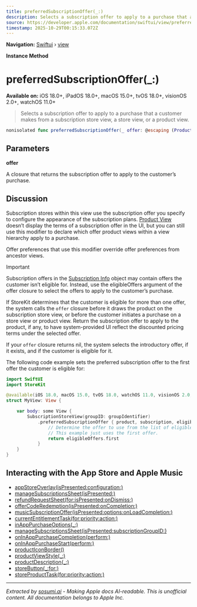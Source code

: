 ```yaml
---
title: preferredSubscriptionOffer(_:)
description: Selects a subscription offer to apply to a purchase that a customer makes from a subscription store view, a store view, or a product view.
source: https://developer.apple.com/documentation/swiftui/view/preferredsubscriptionoffer(_:)
timestamp: 2025-10-29T00:15:33.072Z
---
```


**Navigation:** [Swiftui](/documentation/swiftui) › [view](/documentation/swiftui/view)

**Instance Method**

# preferredSubscriptionOffer(_:)

**Available on:** iOS 18.0+, iPadOS 18.0+, macOS 15.0+, tvOS 18.0+, visionOS 2.0+, watchOS 11.0+

> Selects a subscription offer to apply to a purchase that a customer makes from a subscription store view, a store view, or a product view.

```swift
nonisolated func preferredSubscriptionOffer(_ offer: @escaping (Product, Product.SubscriptionInfo, [Product.SubscriptionOffer]) -> Product.SubscriptionOffer?) -> some View
```

## Parameters

**offer**

A closure that returns the subscription offer to apply to the customer’s purchase.



## Discussion

Subscription stores within this view use the subscription offer you specify to configure the appearance of the subscription plans. [Product View](/documentation/StoreKit/ProductView) doesn’t display the terms of a subscription offer in the UI, but you can still use this modifier to declare which offer product views within a view hierarchy apply to a purchase.

Offer preferences that use this modifier override offer preferences from ancestor views.

> [!IMPORTANT]
> Subscription offers in the [Subscription Info](/documentation/StoreKit/Product/SubscriptionInfo) object may contain offers the customer isn’t eligible for. Instead, use the eligibleOffers argument of the offer closure to select the offers to apply to the customer’s purchase.

If StoreKit determines that the customer is eligible for more than one offer, the system calls the `offer` closure before it draws the product on the subscription store view, or before the customer initiates a purchase on a store view or product view. Return the subscription offer to apply to the product, if any, to have system-provided UI reflect the discounted pricing terms under the selected offer.

If your `offer` closure returns nil, the system selects the introductory offer, if it exists, and if the customer is eligible for it.

The following code example sets the preferred subscription offer to the first offer the customer is eligible for:

```swift
import SwiftUI
import StoreKit

@available(iOS 18.0, macOS 15.0, tvOS 18.0, watchOS 11.0, visionOS 2.0, *)
struct MyView: View {

    var body: some View {
        SubscriptionStoreView(groupID: groupIdentifier)
            .preferredSubscriptionOffer { product, subscription, eligibleOffers in
                // Determine the offer to use from the list of eligibleOffers.
                // This example just uses the first offer.
                return eligibleOffers.first
            }
    }
}
```

## Interacting with the App Store and Apple Music

- [appStoreOverlay(isPresented:configuration:)](/documentation/swiftui/view/appstoreoverlay(ispresented:configuration:))
- [manageSubscriptionsSheet(isPresented:)](/documentation/swiftui/view/managesubscriptionssheet(ispresented:))
- [refundRequestSheet(for:isPresented:onDismiss:)](/documentation/swiftui/view/refundrequestsheet(for:ispresented:ondismiss:))
- [offerCodeRedemption(isPresented:onCompletion:)](/documentation/swiftui/view/offercoderedemption(ispresented:oncompletion:))
- [musicSubscriptionOffer(isPresented:options:onLoadCompletion:)](/documentation/swiftui/view/musicsubscriptionoffer(ispresented:options:onloadcompletion:))
- [currentEntitlementTask(for:priority:action:)](/documentation/swiftui/view/currententitlementtask(for:priority:action:))
- [inAppPurchaseOptions(_:)](/documentation/swiftui/view/inapppurchaseoptions(_:))
- [manageSubscriptionsSheet(isPresented:subscriptionGroupID:)](/documentation/swiftui/view/managesubscriptionssheet(ispresented:subscriptiongroupid:))
- [onInAppPurchaseCompletion(perform:)](/documentation/swiftui/view/oninapppurchasecompletion(perform:))
- [onInAppPurchaseStart(perform:)](/documentation/swiftui/view/oninapppurchasestart(perform:))
- [productIconBorder()](/documentation/swiftui/view/producticonborder())
- [productViewStyle(_:)](/documentation/swiftui/view/productviewstyle(_:))
- [productDescription(_:)](/documentation/swiftui/view/productdescription(_:))
- [storeButton(_:for:)](/documentation/swiftui/view/storebutton(_:for:))
- [storeProductTask(for:priority:action:)](/documentation/swiftui/view/storeproducttask(for:priority:action:))

---

*Extracted by [sosumi.ai](https://sosumi.ai) - Making Apple docs AI-readable.*
*This is unofficial content. All documentation belongs to Apple Inc.*
